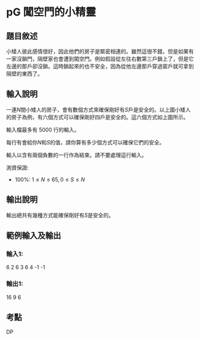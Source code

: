 # pG 闖空門的小精靈
## 題目敘述
小矮人彼此感情很好，因此他們的房子是緊密相連的。雖然這很不錯，但是如果有一家沒鎖門，隔壁家也會遭到闖空門。例如假設從左往右數第三戶鎖上了，但是它左邊的那戶卻沒鎖。這時鎖起來的也不安全，因為從他左邊那戶穿過窗戶就可拿到隔壁的東西了。 
## 輸入說明
一連$N$間小矮人的房子，會有數個方式來確保剛好有$S$戶是安全的。以上圖小矮人的房子為例，有六個方式可以確保剛好四戶是安全的。這六個方式如上圖所示。

輸入檔最多有 5000 行的輸入。 

每行有會給你$N$和$S$的值，請你算有多少個方式可以確保它們的安全。

輸入以含有兩個負數的一行作為結束。請不要處理這行輸入。

測資保證:
- 100%: $1 \leq N \leq 65, 0 \leq S \leq N$

## 輸出說明
輸出總共有幾種方式能確保剛好有$S$是安全的。
## 範例輸入及輸出
### 輸入1:
6 2
6 3
6 4
-1 -1
### 輸出1:
16
9
6
## 考點
DP
